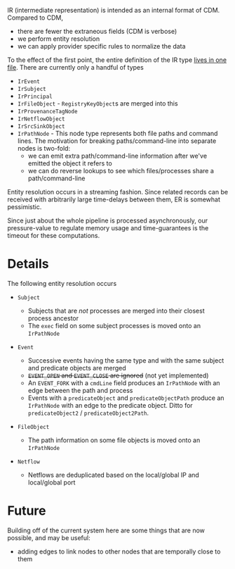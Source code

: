IR (intermediate representation) is intended as an internal format of CDM. Compared to CDM, 

  * there are fewer the extraneous fields (CDM is verbose)
  * we perform entity resolution
  * we can apply provider specific rules to normalize the data

To the effect of the first point, the entire definition of the IR type [lives in one file][0]. There
are currently only a handful of types 

  * `IrEvent`
  * `IrSubject`
  * `IrPrincipal`
  * `IrFileObject` - `RegistryKeyObject`s are merged into this
  * `IrProvenanceTagNode`
  * `IrNetflowObject`
  * `IrSrcSinkObject`
  * `IrPathNode` - This node type represents both file paths and command lines. The motivation for
     breaking paths/command-line into separate nodes is two-fold:
       - we can emit extra path/command-line information after we've emitted the object it refers to
       - we can do reverse lookups to see which files/processes share a path/command-line
       
Entity resolution occurs in a streaming fashion. Since related records can be received with
arbitrarily large time-delays between them, ER is somewhat pessimistic.

Since just about the whole pipeline is processed asynchronously, our pressure-value to regulate memory
usage and time-guarantees is the timeout for these computations. 

# Details

The following entity resolution occurs

  * `Subject`
      - Subjects that are _not_ processes are merged into their closest process ancestor
      - The `exec` field on some subject processes is moved onto an `IrPathNode`

  * `Event`
      - Successive events having the same type and with the same subject and predicate objects are merged
      - <s>`EVENT_OPEN` and `EVENT_CLOSE` are ignored</s> (not yet implemented)
      - An `EVENT_FORK` with a `cmdLine` field produces an `IrPathNode` with an edge between the path and process
      - Events with a `predicateObject` and `predicateObjectPath` produce an `IrPathNode` with an edge
        to the predicate object. Ditto for `predicateObject2` / `predicateObject2Path`.

  * `FileObject`
      - The path information on some file objects is moved onto an `IrPathNode`

  * `Netflow`
      - Netflows are deduplicated based on the local/global IP and local/global port
      
      
# Future

Building off of the current system here are some things that are now possible, and may be useful:

  * adding edges to link nodes to other nodes that are temporally close to them  

  [0]: package.scala
